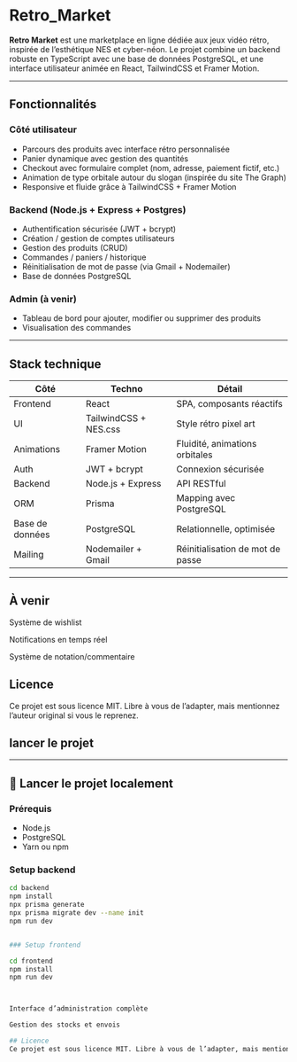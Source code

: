 # Retro_Market

**Retro Market** est une marketplace en ligne dédiée aux jeux vidéo rétro, inspirée de l’esthétique NES et cyber-néon. Le projet combine un backend robuste en TypeScript avec une base de données PostgreSQL, et une interface utilisateur animée en React, TailwindCSS et Framer Motion.

---

## Fonctionnalités

### Côté utilisateur
- Parcours des produits avec interface rétro personnalisée
- Panier dynamique avec gestion des quantités
- Checkout avec formulaire complet (nom, adresse, paiement fictif, etc.)
- Animation de type orbitale autour du slogan (inspirée du site The Graph)
- Responsive et fluide grâce à TailwindCSS + Framer Motion

### Backend (Node.js + Express + Postgres)
- Authentification sécurisée (JWT + bcrypt)
- Création / gestion de comptes utilisateurs
- Gestion des produits (CRUD)
- Commandes / paniers / historique
- Réinitialisation de mot de passe (via Gmail + Nodemailer)
- Base de données PostgreSQL

### Admin (à venir)
- Tableau de bord pour ajouter, modifier ou supprimer des produits
- Visualisation des commandes

---

## Stack technique

| Côté | Techno | Détail |
|------|--------|--------|
| Frontend | React | SPA, composants réactifs |
| UI | TailwindCSS + NES.css | Style rétro pixel art |
| Animations | Framer Motion | Fluidité, animations orbitales |
| Auth | JWT + bcrypt | Connexion sécurisée |
| Backend | Node.js + Express | API RESTful |
| ORM | Prisma | Mapping avec PostgreSQL |
| Base de données | PostgreSQL | Relationnelle, optimisée |
| Mailing | Nodemailer + Gmail | Réinitialisation de mot de passe |

---

## À venir
Système de wishlist

Notifications en temps réel

Système de notation/commentaire

## Licence
Ce projet est sous licence MIT. Libre à vous de l’adapter, mais mentionnez l’auteur original si vous le reprenez.

## lancer le projet


---

## 🧪 Lancer le projet localement

### Prérequis
- Node.js
- PostgreSQL
- Yarn ou npm

### Setup backend

```bash
cd backend
npm install
npx prisma generate
npx prisma migrate dev --name init
npm run dev


### Setup frontend

cd frontend
npm install
npm run dev



Interface d’administration complète

Gestion des stocks et envois

## Licence
Ce projet est sous licence MIT. Libre à vous de l’adapter, mais mentionnez l’auteur original si vous le reprenez.
